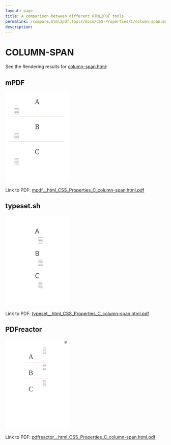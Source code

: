 ```yaml
---
layout: page
title: A comparison between different HTML2PDF tools
permalink: /compare.html2pdf.tools/docs/CSS-Properties/C/column-span.md
description: 
---
```


# COLUMN-SPAN

See the Rendering results for [column-span.html](/html/CSS%20Properties/C/column-span.html):

## mPDF
![](mpdf__html_CSS_Properties_C_column-span.html.png) 

Link to PDF: [mpdf__html_CSS_Properties_C_column-span.html.pdf](mpdf__html_CSS_Properties_C_column-span.html.pdf)

## typeset.sh
![](typeset__html_CSS_Properties_C_column-span.html.png) 

Link to PDF: [typeset__html_CSS_Properties_C_column-span.html.pdf](typeset__html_CSS_Properties_C_column-span.html.pdf)

## PDFreactor
![](pdfreactor__html_CSS_Properties_C_column-span.html.png) 

Link to PDF: [pdfreactor__html_CSS_Properties_C_column-span.html.pdf](pdfreactor__html_CSS_Properties_C_column-span.html.pdf)
